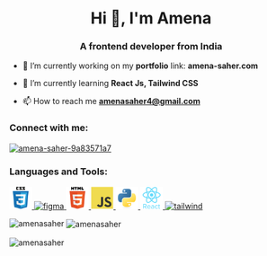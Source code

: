 <h1 align="center">Hi 👋, I'm Amena</h1>
<h3 align="center">A frontend developer from India</h3>

- 🔭 I’m currently working on my **portfolio** link: **amena-saher.com**

- 🌱 I’m currently learning **React Js, Tailwind CSS**

- 📫 How to reach me **amenasaher4@gmail.com**

<h3 align="left">Connect with me:</h3>
<p align="left">
<a href="https://linkedin.com/in/amena-saher-9a83571a7" target="blank"><img align="center" src="https://raw.githubusercontent.com/rahuldkjain/github-profile-readme-generator/master/src/images/icons/Social/linked-in-alt.svg" alt="amena-saher-9a83571a7" height="30" width="40" /></a>
</p>

<h3 align="left">Languages and Tools:</h3>
<p align="left"> <a href="https://www.w3schools.com/css/" target="_blank" rel="noreferrer"> <img src="https://raw.githubusercontent.com/devicons/devicon/master/icons/css3/css3-original-wordmark.svg" alt="css3" width="40" height="40"/> </a> <a href="https://www.figma.com/" target="_blank" rel="noreferrer"> <img src="https://www.vectorlogo.zone/logos/figma/figma-icon.svg" alt="figma" width="40" height="40"/> </a> <a href="https://www.w3.org/html/" target="_blank" rel="noreferrer"> <img src="https://raw.githubusercontent.com/devicons/devicon/master/icons/html5/html5-original-wordmark.svg" alt="html5" width="40" height="40"/> </a> <a href="https://developer.mozilla.org/en-US/docs/Web/JavaScript" target="_blank" rel="noreferrer"> <img src="https://raw.githubusercontent.com/devicons/devicon/master/icons/javascript/javascript-original.svg" alt="javascript" width="40" height="40"/> </a> <a href="https://www.python.org" target="_blank" rel="noreferrer"> <img src="https://raw.githubusercontent.com/devicons/devicon/master/icons/python/python-original.svg" alt="python" width="40" height="40"/> </a> <a href="https://reactjs.org/" target="_blank" rel="noreferrer"> <img src="https://raw.githubusercontent.com/devicons/devicon/master/icons/react/react-original-wordmark.svg" alt="react" width="40" height="40"/> </a> <a href="https://tailwindcss.com/" target="_blank" rel="noreferrer"> <img src="https://www.vectorlogo.zone/logos/tailwindcss/tailwindcss-icon.svg" alt="tailwind" width="40" height="40"/> </a> </p>

<p><img align="left" src="https://github-readme-stats.vercel.app/api/top-langs?username=amenasaher&show_icons=true&locale=en&layout=compact" alt="amenasaher" /></p>

<p>&nbsp;<img align="center" src="https://github-readme-stats.vercel.app/api?username=amenasaher&show_icons=true&text_color=000000&locale=en" alt="amenasaher" /></p>

<p><img align="center" src="https://github-readme-streak-stats.herokuapp.com/?user=amenasaher&" alt="amenasaher" /></p>
